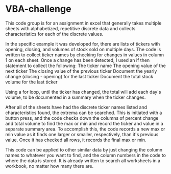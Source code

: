 # VBA-challenge

This code group is for an assignment in excel that generally takes multiple sheets with alphabetized, repetitive discrete data and collects characteristics for each of the discrete values. 

In the specific example it was developed for, there are lists of tickers with opening, closing, and volumes of stock sold on multiple days. 
The code is written to collect ticker names by checking for changes in values in column 1 on each sheet. 
Once a change has been detected, I used an if then statement to collect the following:
  The ticker name
  The opening value of the next ticker
  The closing value of the previous ticker
  Document the yearly change (closing - opening) for the last ticker
  Document the total stock volume for the last ticker
  
Using a for loop, until the ticker has changed, the total will add each day's volume, to be documented in a summary when the ticker changes. 

After all of the sheets have had the discrete ticker names listed and characteristics found, the extrema can be searched. 
This is initiated with a button press, and the code checks down the columns of percent change and total volume to find the max or min and record the ticker and value in a separate summary area. 
To accomplish this, the code records a new max or min value as it finds one larger or smaller, respectively, than it's previous value. 
Once it has checked all rows, it records the final max or min.

This code can be applied to other similar data by just changing the column names to whatever you want to find, and the column numbers in the code to where the data is stored. It is already written to search all worksheets in a workbook, no matter how many there are. 
